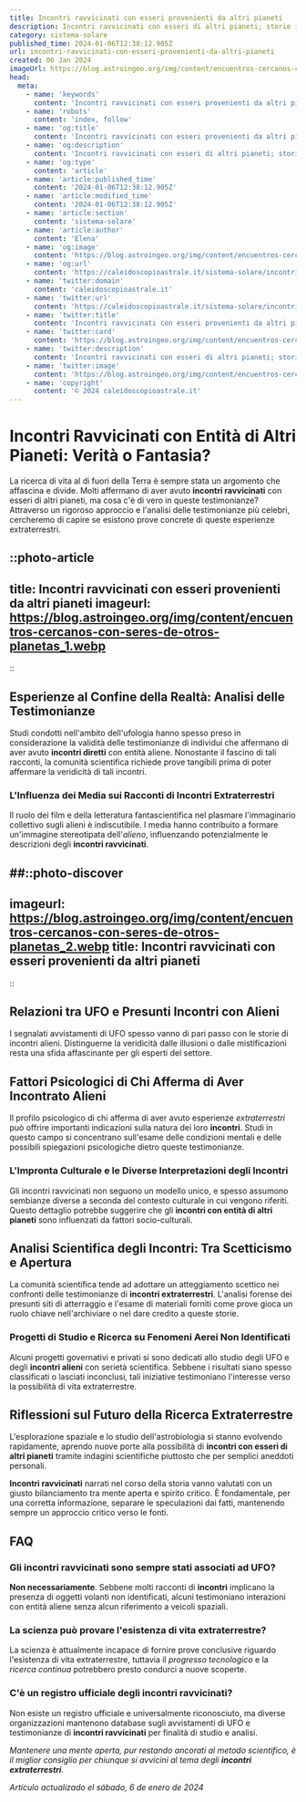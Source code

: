 ```yaml
---
title: Incontri ravvicinati con esseri provenienti da altri pianeti
description: Incontri ravvicinati con esseri di altri pianeti; storie incredibili e analisi approfondite degli alieni tra noi. Scopri di più!
category: sistema-solare
published_time: 2024-01-06T12:38:12.905Z
url: incontri-ravvicinati-con-esseri-provenienti-da-altri-pianeti
created: 06 Jan 2024
imageUrl: https://blog.astroingeo.org/img/content/encuentros-cercanos-con-seres-de-otros-planetas_1.webp
head:
  meta:
    - name: 'keywords'
      content: 'Incontri ravvicinati con esseri provenienti da altri pianeti'
    - name: 'robots'
      content: 'index, follow'
    - name: 'og:title'
      content: 'Incontri ravvicinati con esseri provenienti da altri pianeti'
    - name: 'og:description'
      content: 'Incontri ravvicinati con esseri di altri pianeti; storie incredibili e analisi approfondite degli alieni tra noi. Scopri di più!'
    - name: 'og:type'
      content: 'article'
    - name: 'article:published_time'
      content: '2024-01-06T12:38:12.905Z'
    - name: 'article:modified_time'
      content: '2024-01-06T12:38:12.905Z'
    - name: 'article:section'
      content: 'sistema-solare'
    - name: 'article:author'
      content: 'Elena'
    - name: 'og:image'
      content: 'https://blog.astroingeo.org/img/content/encuentros-cercanos-con-seres-de-otros-planetas_1.webp'
    - name: 'og:url'
      content: 'https://caleidoscopioastrale.it/sistema-solare/incontri-ravvicinati-con-esseri-provenienti-da-altri-pianeti'
    - name: 'twitter:domain'
      content: 'caleidoscopioastrale.it'
    - name: 'twitter:url'
      content: 'https://caleidoscopioastrale.it/sistema-solare/incontri-ravvicinati-con-esseri-provenienti-da-altri-pianeti'
    - name: 'twitter:title'
      content: 'Incontri ravvicinati con esseri provenienti da altri pianeti'
    - name: 'twitter:card'
      content: 'https://blog.astroingeo.org/img/content/encuentros-cercanos-con-seres-de-otros-planetas_1.webp'
    - name: 'twitter:description'
      content: 'Incontri ravvicinati con esseri di altri pianeti; storie incredibili e analisi approfondite degli alieni tra noi. Scopri di più!'
    - name: 'twitter:image'
      content: 'https://blog.astroingeo.org/img/content/encuentros-cercanos-con-seres-de-otros-planetas_1.webp'
    - name: 'copyright'
      content: '© 2024 caleidoscopioastrale.it'
---
```

# Incontri Ravvicinati con Entità di Altri Pianeti: Verità o Fantasia?

La ricerca di vita al di fuori della Terra è sempre stata un argomento che affascina e divide. Molti affermano di aver avuto **incontri ravvicinati** con esseri di altri pianeti, ma cosa c'è di vero in queste testimonianze? Attraverso un rigoroso approccio e l'analisi delle testimonianze più celebri, cercheremo di capire se esistono prove concrete di queste esperienze extraterrestri.

::photo-article
---
title: Incontri ravvicinati con esseri provenienti da altri pianeti
imageurl: https://blog.astroingeo.org/img/content/encuentros-cercanos-con-seres-de-otros-planetas_1.webp
---
::

## Esperienze al Confine della Realtà: Analisi delle Testimonianze
Studi condotti nell'ambito dell'ufologia hanno spesso preso in considerazione la validità delle testimonianze di individui che affermano di aver avuto **incontri diretti** con entità aliene. Nonostante il fascino di tali racconti, la comunità scientifica richiede prove tangibili prima di poter affermare la veridicità di tali incontri.

### L'Influenza dei Media sui Racconti di Incontri Extraterrestri
Il ruolo dei film e della letteratura fantascientifica nel plasmare l'immaginario collettivo sugli alieni è indiscutibile. I media hanno contribuito a formare un'immagine stereotipata dell'*alieno*, influenzando potenzialmente le descrizioni degli **incontri ravvicinati**.

##::photo-discover
---
imageurl: https://blog.astroingeo.org/img/content/encuentros-cercanos-con-seres-de-otros-planetas_2.webp
title: Incontri ravvicinati con esseri provenienti da altri pianeti
---
::

## Relazioni tra UFO e Presunti Incontri con Alieni
I segnalati avvistamenti di UFO spesso vanno di pari passo con le storie di incontri alieni. Distinguerne la veridicità dalle illusioni o dalle mistificazioni resta una sfida affascinante per gli esperti del settore.

## Fattori Psicologici di Chi Afferma di Aver Incontrato Alieni
Il profilo psicologico di chi afferma di aver avuto esperienze *extraterrestri* può offrire importanti indicazioni sulla natura dei loro **incontri**. Studi in questo campo si concentrano sull'esame delle condizioni mentali e delle possibili spiegazioni psicologiche dietro queste testimonianze.

### L'Impronta Culturale e le Diverse Interpretazioni degli Incontri
Gli incontri ravvicinati non seguono un modello unico, e spesso assumono sembianze diverse a seconda del contesto culturale in cui vengono riferiti. Questo dettaglio potrebbe suggerire che gli **incontri con entità di altri pianeti** sono influenzati da fattori socio-culturali.

## Analisi Scientifica degli Incontri: Tra Scetticismo e Apertura
La comunità scientifica tende ad adottare un atteggiamento scettico nei confronti delle testimonianze di **incontri extraterrestri**. L'analisi forense dei presunti siti di atterraggio e l'esame di materiali forniti come prove gioca un ruolo chiave nell'archiviare o nel dare credito a queste storie.

### Progetti di Studio e Ricerca su Fenomeni Aerei Non Identificati
Alcuni progetti governativi e privati si sono dedicati allo studio degli UFO e degli **incontri alieni** con serietà scientifica. Sebbene i risultati siano spesso classificati o lasciati inconclusi, tali iniziative testimoniano l'interesse verso la possibilità di vita extraterrestre.

## Riflessioni sul Futuro della Ricerca Extraterrestre
L'esplorazione spaziale e lo studio dell'astrobiologia si stanno evolvendo rapidamente, aprendo nuove porte alla possibilità di **incontri con esseri di altri pianeti** tramite indagini scientifiche piuttosto che per semplici aneddoti personali.

**Incontri ravvicinati** narrati nel corso della storia vanno valutati con un giusto bilanciamento tra mente aperta e spirito critico. È fondamentale, per una corretta informazione, separare le speculazioni dai fatti, mantenendo sempre un approccio critico verso le fonti.

## FAQ

### Gli incontri ravvicinati sono sempre stati associati ad UFO?
**Non necessariamente**. Sebbene molti racconti di **incontri** implicano la presenza di oggetti volanti non identificati, alcuni testimoniano interazioni con entità aliene senza alcun riferimento a veicoli spaziali.

### La scienza può provare l'esistenza di vita extraterrestre?
La scienza è attualmente incapace di fornire prove conclusive riguardo l'esistenza di vita extraterrestre, tuttavia il *progresso tecnologico* e la *ricerca continua* potrebbero presto condurci a nuove scoperte.

### C'è un registro ufficiale degli incontri ravvicinati?
Non esiste un registro ufficiale e universalmente riconosciuto, ma diverse organizzazioni mantenono database sugli avvistamenti di UFO e testimonianze di **incontri ravvicinati** per finalità di studio e analisi.

_Mantenere una mente aperta, pur restando ancorati al metodo scientifico, è il miglior consiglio per chiunque si avvicini al tema degli **incontri extraterrestri**._

_Artículo actualizado el sábado, 6 de enero de 2024_
